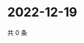 # 2022-12-19

共 0 条

<!-- BEGIN WEIBO -->
<!-- 最后更新时间 Mon Dec 19 2022 15:00:43 GMT+0800 (China Standard Time) -->

<!-- END WEIBO -->
